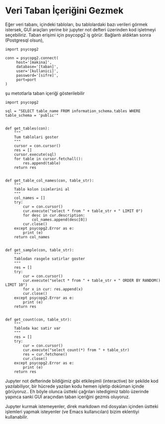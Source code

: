 # Veri Taban İçeriğini Gezmek

Eğer veri tabanı, içindeki tabloları, bu tablolardaki bazı verileri
görmek istersek, GUİ araçları yerine bir jupyter not defteri üzerinden
kod işletmeyi seçebiliriz. Taban erişimi için psycopg2 iş
görür. Bağlantı aldıktan sonra (Postgresql olsun),

```
import psycopg2

conn = psycopg2.connect(
     host='[makina]',
     database='[taban]',
     user='[kullanici]',
     password='[sifre]',
     port=port
)
```

şu metotlarla taban içeriği gösterilebilir

```
import psycopg2

sql = "SELECT table_name FROM information_schema.tables WHERE table_schema = 'public'"


def get_tables(con):
    """
    Tum tablolari goster
    """    
    cursor = con.cursor()
    res = []
    cursor.execute(sql)
    for table in cursor.fetchall():
        res.append(table)
    return res


def get_table_col_names(con, table_str):
    """
    Tablo kolon isimlerini al
    """
    col_names = []
    try:
        cur = con.cursor()
        cur.execute("select * from " + table_str + " LIMIT 0")
        for desc in cur.description:
            col_names.append(desc[0])        
        cur.close()
    except psycopg2.Error as e:
        print (e)
    return col_names


def get_sample(con, table_str):
    """
    Tablodan rasgele satirlar goster
    """
    res = []
    try:        
        cur = con.cursor()
        cur.execute("select * from " + table_str + " ORDER BY RANDOM() LIMIT 10")
        for x in cur: res.append(x)
        cur.close()
    except psycopg2.Error as e:
        print (e)
    return res


def get_count(con, table_str):
    """
    Tabloda kac satir var
    """
    res = []
    try:        
        cur = con.cursor()
        cur.execute("select count(*) from " + table_str)
        res = cur.fetchone()
        cur.close()
    except psycopg2.Error as e:
        print (e)
    return res
```

Jupyter not defterinde bildiğimiz gibi etkileşimli (interactive) bir
şekilde kod yazılabiliyor, bir hücrede yazılan kodu hemen işletip
doküman içinde görüyoruz.. Eh böyle olunca üstteki çağrıları
istedigimiz tablo üzerinde yapınca sanki GUİ araçından taban içeriğini
gezmis oluyoruz.

Jupyter kurmak istemeyenler, direk markdown md dosyaları içinden
üstteki işlemleri yapmak isteyenler (ve Emacs kullanıcıları) bizim
eklentiyi kullanabilir.


